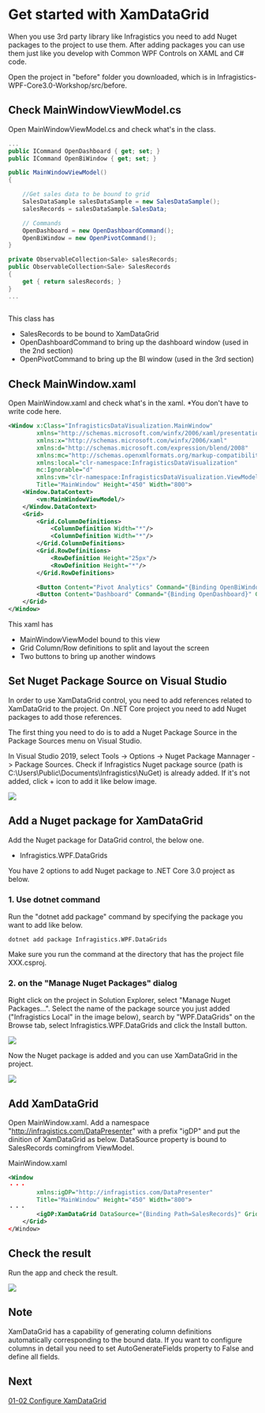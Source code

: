 # Get started with XamDataGrid

When you use 3rd party library like Infragistics you need to add Nuget packages to the project to use them. After adding packages you can use them just like you develop with Common WPF Controls on XAML and C# code.

Open the project in "before" folder you downloaded, which is in Infragistics-WPF-Core3.0-Workshop/src/before.

## Check MainWindowViewModel.cs

Open MainWindowViewModel.cs and check what's in the class.

```cs
...
public ICommand OpenDashboard { get; set; }
public ICommand OpenBiWindow { get; set; }

public MainWindowViewModel()
{

    //Get sales data to be bound to grid
    SalesDataSample salesDataSample = new SalesDataSample();
    salesRecords = salesDataSample.SalesData;

    // Commands
    OpenDashboard = new OpenDashboardCommand();
    OpenBiWindow = new OpenPivotCommand();
}

private ObservableCollection<Sale> salesRecords;
public ObservableCollection<Sale> SalesRecords
{
    get { return salesRecords; }
}
...
    
```

This class has
 - SalesRecords to be bound to XamDataGrid
 - OpenDashboardCommand to bring up the dashboard window (used in the 2nd section)
 - OpenPivotCommand to bring up the BI window (used in the 3rd section)

## Check MainWindow.xaml

Open MainWindow.xaml and check what's in the xaml. *You don't have to write code here.
```xml
<Window x:Class="InfragisticsDataVisualization.MainWindow"
        xmlns="http://schemas.microsoft.com/winfx/2006/xaml/presentation"
        xmlns:x="http://schemas.microsoft.com/winfx/2006/xaml"
        xmlns:d="http://schemas.microsoft.com/expression/blend/2008"
        xmlns:mc="http://schemas.openxmlformats.org/markup-compatibility/2006"
        xmlns:local="clr-namespace:InfragisticsDataVisualization"
        mc:Ignorable="d"
        xmlns:vm="clr-namespace:InfragisticsDataVisualization.ViewModel"
        Title="MainWindow" Height="450" Width="800">
    <Window.DataContext>
        <vm:MainWindowViewModel/>
    </Window.DataContext>
    <Grid>
        <Grid.ColumnDefinitions>
            <ColumnDefinition Width="*"/>
            <ColumnDefinition Width="*"/>
        </Grid.ColumnDefinitions>
        <Grid.RowDefinitions>
            <RowDefinition Height="25px"/>
            <RowDefinition Height="*"/>
        </Grid.RowDefinitions>

        <Button Content="Pivot Analytics" Command="{Binding OpenBiWindow}" Grid.Column="0"/>
        <Button Content="Dashboard" Command="{Binding OpenDashboard}" Grid.Column="1"/>
    </Grid>
</Window>
```

This xaml has
 - MainWindowViewModel bound to this view
 - Grid Column/Row definitions to split and layout the screen
 - Two buttons to bring up another windows

## Set Nuget Package Source on Visual Studio

In order to use XamDataGrid control, you need to add references related to XamDataGrid to the project. On .NET Core project you need to add Nuget packages to add those references.

The first thing you need to do is to add a Nuget Package Source in the Package Sources menu on Visual Studio.

In Visual Studio 2019, select Tools -> Options -> Nuget Package Mannager -> Package Sources. Check if Infragistics Nuget package source (path is C:\Users\Public\Documents\Infragistics\NuGet\) is already added. If it's not added, click + icon to add it like below image.

![](../assets/01-01-01.png)

## Add a Nuget package for XamDataGrid 

Add the Nuget package for DataGrid control, the below one.
- Infragistics.WPF.DataGrids

You have 2 options to add Nuget package to .NET Core 3.0 project as below.

### 1. Use dotnet command

Run the "dotnet add package" command by specifying the package you want to add like below.

`dotnet add package Infragistics.WPF.DataGrids`

Make sure you run the command at the directory that has the project file XXX.csproj.

### 2. on the "Manage Nuget Packages" dialog

Right click on the project in Solution Explorer, select "Manage Nuget Packages...". Select the name of the package source you just added ("Infragistics Local" in the image below), search by "WPF.DataGrids" on the Browse tab, select Infragistics.WPF.DataGrids and click the Install button.


![](../assets/01-01-02.png)

Now the Nuget package is added and you can use XamDataGrid in the project.

![](../assets/01-01-03.png)

## Add XamDataGrid

Open MainWindow.xaml. Add a namespace "http://infragistics.com/DataPresenter" with a prefix "igDP" and put the dinition of XamDataGrid as below. DataSource property is bound to SalesRecords comingfrom ViewModel.

MainWindow.xaml

```xml
<Window 
・・・
        xmlns:igDP="http://infragistics.com/DataPresenter"
        Title="MainWindow" Height="450" Width="800">
・・・
        <igDP:XamDataGrid DataSource="{Binding Path=SalesRecords}" Grid.Row="1" Grid.ColumnSpan="2"/>
    </Grid>
</Window>
```

## Check the result

Run the app and check the result.

![](../assets/01-01-04.png)

## Note

XamDataGrid has a capability of generating column definitions automatically corresponding to the bound data. If you want to configure columns in detail you need to set AutoGenerateFields property to False and define all fields.

## Next
[01-02 Configure XamDataGrid](01-02-Configure-XamDataGrid.md)
